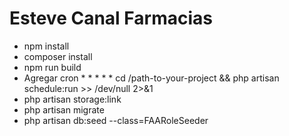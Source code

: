 # Esteve Canal Farmacias

- npm install
- composer install
- npm run build
- Agregar cron * * * * * cd /path-to-your-project && php artisan schedule:run >> /dev/null 2>&1
- php artisan storage:link
- php artisan migrate
- php artisan db:seed --class=FAARoleSeeder


